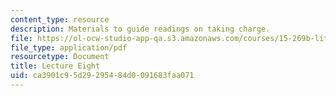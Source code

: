 ```yaml
---
content_type: resource
description: Materials to guide readings on taking charge.
file: https://ol-ocw-studio-app-qa.s3.amazonaws.com/courses/15-269b-literature-ethics-and-authority-fall-2002/ca3901c95d29295484d0091683faa071_lecture8.pdf
file_type: application/pdf
resourcetype: Document
title: Lecture Eight
uid: ca3901c9-5d29-2954-84d0-091683faa071
---
```

